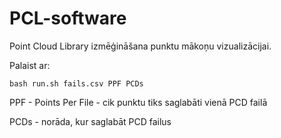 ﻿# PCL-software

Point Cloud Library izmēģināšana punktu mākoņu vizualizācijai.

Palaist ar:
```
bash run.sh fails.csv PPF PCDs
```
PPF - Points Per File - cik punktu tiks saglabāti vienā PCD failā

PCDs - norāda, kur saglabāt PCD failus
